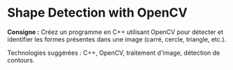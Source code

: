 # Shape Detection with OpenCV

**Consigne :**
Créez un programme en C++ utilisant OpenCV pour détecter et identifier les formes présentes dans une image (carré, cercle, triangle, etc.).

Technologies suggérées : C++, OpenCV, traitement d'image, détection de contours.
